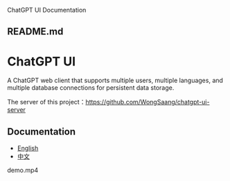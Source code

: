 ChatGPT UI Documentation

##  README.md

# ChatGPT UI

A ChatGPT web client that supports multiple users, multiple languages, and multiple database connections for persistent data storage.

The server of this project：<https://github.com/WongSaang/chatgpt-ui-server>

## Documentation

  * [English](https://wongsaang.github.io/chatgpt-ui/)
  * [中文](https://wongsaang.github.io/chatgpt-ui/zh/)

demo.mp4
